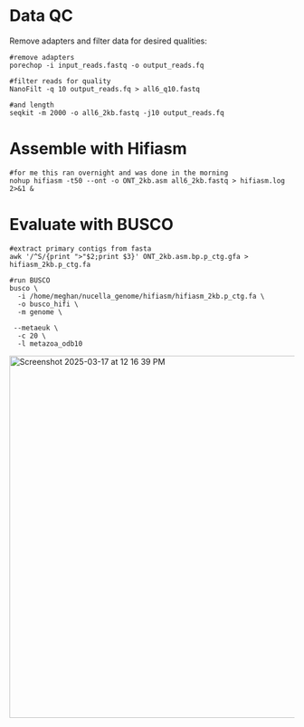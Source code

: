 # Data QC
Remove adapters and filter data for desired qualities: 

```
#remove adapters
porechop -i input_reads.fastq -o output_reads.fq

#filter reads for quality 
NanoFilt -q 10 output_reads.fq > all6_q10.fastq

#and length
seqkit -m 2000 -o all6_2kb.fastq -j10 output_reads.fq 
```

# Assemble with Hifiasm

```
#for me this ran overnight and was done in the morning
nohup hifiasm -t50 --ont -o ONT_2kb.asm all6_2kb.fastq > hifiasm.log 2>&1 &
```
# Evaluate with BUSCO

```
#extract primary contigs from fasta
awk '/^S/{print ">"$2;print $3}' ONT_2kb.asm.bp.p_ctg.gfa > hifiasm_2kb.p_ctg.fa 

#run BUSCO 
busco \
  -i /home/meghan/nucella_genome/hifiasm/hifiasm_2kb.p_ctg.fa \
  -o busco_hifi \
  -m genome \

 --metaeuk \
  -c 20 \
  -l metazoa_odb10
```
<img width="640" alt="Screenshot 2025-03-17 at 12 16 39 PM" src="https://github.com/user-attachments/assets/9e16a00b-071c-4d57-8f9e-0c77c8ee6935" />
